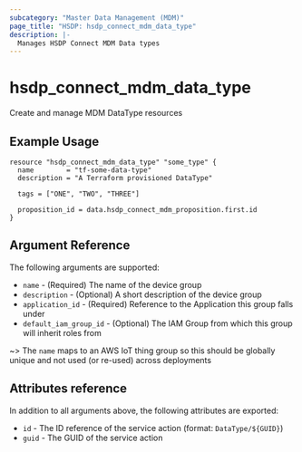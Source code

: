 ```yaml
---
subcategory: "Master Data Management (MDM)"
page_title: "HSDP: hsdp_connect_mdm_data_type"
description: |-
  Manages HSDP Connect MDM Data types
---
```


# hsdp_connect_mdm_data_type

Create and manage MDM DataType resources

## Example Usage

```hcl
resource "hsdp_connect_mdm_data_type" "some_type" {
  name        = "tf-some-data-type"
  description = "A Terraform provisioned DataType"
  
  tags = ["ONE", "TWO", "THREE"]
  
  proposition_id = data.hsdp_connect_mdm_proposition.first.id
}
```

## Argument Reference

The following arguments are supported:

* `name` - (Required) The name of the device group
* `description` - (Optional) A short description of the device group
* `application_id` - (Required) Reference to the Application this group falls under
* `default_iam_group_id` - (Optional) The IAM Group from which this group will inherit roles from

~> The `name` maps to an AWS IoT thing group so this should be globally unique and not used (or re-used) across deployments

## Attributes reference

In addition to all arguments above, the following attributes are exported:

* `id` - The ID reference of the service action (format: `DataType/${GUID}`)
* `guid` - The GUID of the service action
